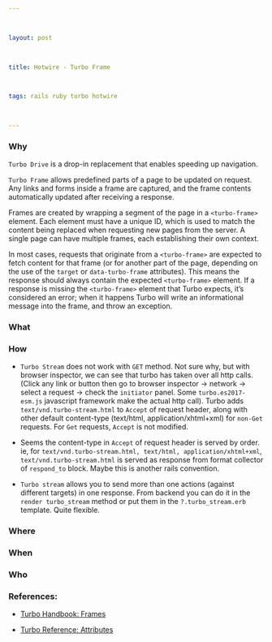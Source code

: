 ```yaml
---

  

layout: post

  

title: Hotwire - Turbo Frame

  

tags: rails ruby turbo hotwire

  

---
```


  
  

### Why

  

`Turbo Drive` is a drop-in replacement that enables speeding up navigation.

  

`Turbo Frame` allows predefined parts of a page to be updated on request. Any links and forms inside a frame are captured, and the frame contents automatically updated after receiving a response.

  

Frames are created by wrapping a segment of the page in a `<turbo-frame>` element. Each element must have a unique ID, which is used to match the content being replaced when requesting new pages from the server. A single page can have multiple frames, each establishing their own context.

  

In most cases, requests that originate from a `<turbo-frame>` are expected to fetch content for that frame (or for another part of the page, depending on the use of the `target` or `data-turbo-frame` attributes). This means the response should always contain the expected `<turbo-frame>` element. If a response is missing the `<turbo-frame>` element that Turbo expects, it’s considered an error; when it happens Turbo will write an informational message into the frame, and throw an exception.

  
  
  

  

### What

  

  

### How

- `Turbo Stream` does not work with `GET` method. Not sure why, but with browser inspector, we can see that turbo has taken over all http calls. (Click any link or button then go to browser inspector -> network -> select a request -> check the `initiator` panel. Some `turbo.es2017-esm.js` javascript framework make the actual http call). Turbo adds `text/vnd.turbo-stream.html` to `Accept` of request header, along with other default content-type (text/html, application/xhtml+xml) for `non-Get` requests. For `Get` requests, `Accept` is not modified. 

 - Seems the content-type in `Accept` of request header is served by order. ie, for `text/vnd.turbo-stream.html, text/html, application/xhtml+xml`, `text/vnd.turbo-stream.html` is served as response from format collector of `respond_to` block. Maybe this is another rails convention.

- `Turbo stream` allows you to send more than one actions (against different targets) in one response. From backend you can do it in the `render turbo_stream` method or put them in the `?.turbo_stream.erb` template. Quite flexible.
  

### Where

  

  

### When

  

  

### Who

  
  

### References:

  

- [Turbo Handbook: Frames](https://turbo.hotwired.dev/handbook/frames)

- [Turbo Reference: Attributes](https://turbo.hotwired.dev/reference/attributes)

